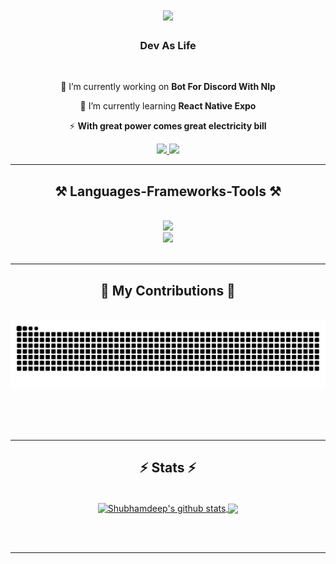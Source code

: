 <h1 align="center">
    <img src="https://readme-typing-svg.herokuapp.com/?font=Righteous&size=35&center=true&vCenter=true&width=500&height=70&duration=4000&lines=Welcome!+👋;+I'm+Jean+Andrade!;" />
</h1>

<h3 align="center">Dev As Life</h3>

<br/>

<div align="center">
 
 🔭 I’m currently working on **Bot For Discord With Nlp**
 
 🌱 I’m currently learning **React Native Expo**

⚡ **With great power comes great electricity bill**

 </div>
 
<div align="center"> 
  <a href="mailto:jeancarlos.av0@gmail.com">
    <img src="https://img.shields.io/badge/Gmail-333333?style=for-the-badge&logo=gmail&logoColor=red" />
  </a>
  <a href="https://www.linkedin.com/in/jean-andrade-heiwa/" target="_blank">
    <img src="https://img.shields.io/badge/LinkedIn-0077B5?style=for-the-badge&logo=linkedin&logoColor=white" target="_blank" />
  </a>
</div>

 <hr/>
 
<h2 align="center">⚒️ Languages-Frameworks-Tools ⚒️</h2>
<br/>
<div align="center">
    <img src="https://skillicons.dev/icons?i=linux,html,css,figma,vim,tailwind,github" /><br>
    <img src="https://skillicons.dev/icons?i=python,git,vscode,php,mysql" />
</div>

<br/>
<hr/>

<div align="center">
  <h2>🐍 My Contributions 🐍</h2>
  <br>
  <img alt="snake eating my contributions" src="https://raw.githubusercontent.com/jeandeandrade/jeandeandrade/output/github-contribution-grid-snake-dark.svg" />
  
  <br/><br/><br/>
</div>

<hr/>

<h2 align="center">⚡ Stats ⚡</h2>
<br>
<div align=center>
  <a href="https://github.com/jeandeandrade">
 <img align="center" src="https://github-readme-stats.vercel.app/api?username=jeandeandrade&show_icons=true&theme=dark&line_height=27" alt="Shubhamdeep's github stats"/>
</a>
<a href="https://github.com/jeandeandrade">
  <img align="center" src="https://github-readme-stats.vercel.app/api/top-langs/?username=jeandeandrade&theme=dark&hide_langs_below=1" />
</a>

</div>

<br/><br/>

<hr/>

<br/>
